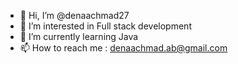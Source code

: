 - 👋 Hi, I’m @denaachmad27
- 👀 I’m interested in Full stack development
- 🌱 I’m currently learning Java
- 📫 How to reach me : denaachmad.ab@gmail.com

<!---
denaachmad27/denaachmad27 is a ✨ special ✨ repository because its `README.md` (this file) appears on your GitHub profile.
You can click the Preview link to take a look at your changes.
--->
